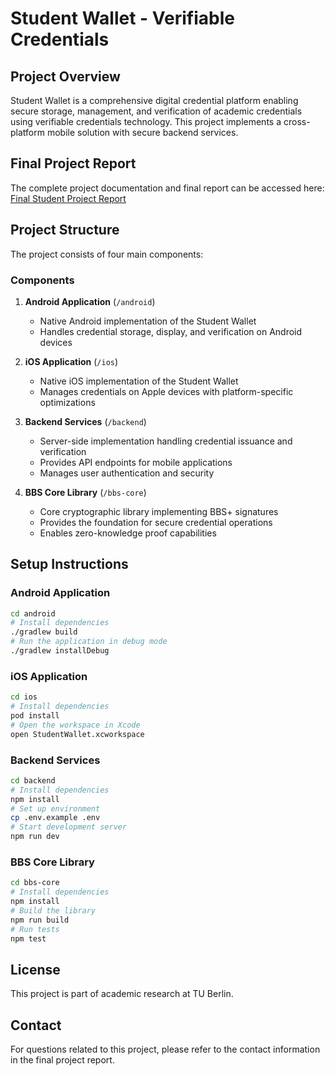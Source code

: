 # Student Wallet - Verifiable Credentials

## Project Overview

Student Wallet is a comprehensive digital credential platform enabling secure storage, management, and verification of academic credentials using verifiable credentials technology. This project implements a cross-platform mobile solution with secure backend services.

## Final Project Report

The complete project documentation and final report can be accessed here:
[Final Student Project Report](https://tubcloud.tu-berlin.de/s/NWB76D3fynL6qAB)

## Project Structure

The project consists of four main components:

### Components

1. **Android Application** (`/android`)
   - Native Android implementation of the Student Wallet
   - Handles credential storage, display, and verification on Android devices

2. **iOS Application** (`/ios`)
   - Native iOS implementation of the Student Wallet
   - Manages credentials on Apple devices with platform-specific optimizations

3. **Backend Services** (`/backend`)
   - Server-side implementation handling credential issuance and verification
   - Provides API endpoints for mobile applications
   - Manages user authentication and security

4. **BBS Core Library** (`/bbs-core`)
   - Core cryptographic library implementing BBS+ signatures
   - Provides the foundation for secure credential operations
   - Enables zero-knowledge proof capabilities

## Setup Instructions

### Android Application

```bash
cd android
# Install dependencies
./gradlew build
# Run the application in debug mode
./gradlew installDebug
```

### iOS Application

```bash
cd ios
# Install dependencies
pod install
# Open the workspace in Xcode
open StudentWallet.xcworkspace
```

### Backend Services

```bash
cd backend
# Install dependencies
npm install
# Set up environment
cp .env.example .env
# Start development server
npm run dev
```

### BBS Core Library

```bash
cd bbs-core
# Install dependencies
npm install
# Build the library
npm run build
# Run tests
npm test
```

## License

This project is part of academic research at TU Berlin.

## Contact

For questions related to this project, please refer to the contact information in the final project report.

